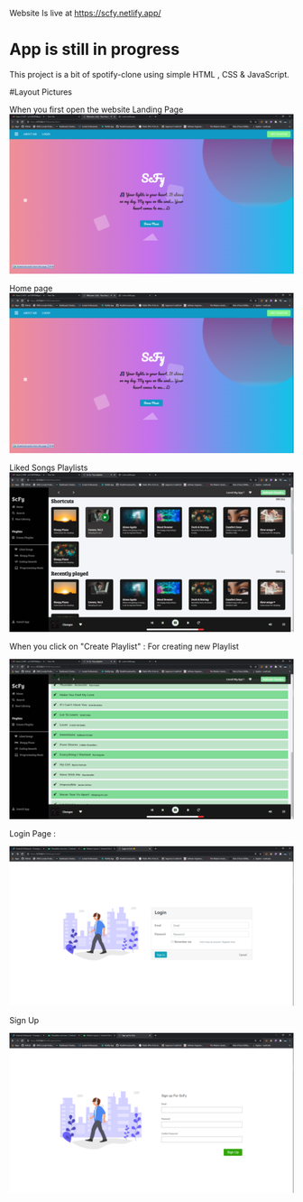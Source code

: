 Website Is live at  https://scfy.netlify.app/
# App is still in progress
This project is a bit of spotify-clone using simple HTML , CSS & JavaScript.

#Layout Pictures

When you first open the website 
Landing Page
![Image 1](https://github.com/Subhash703/scfy-HTML-CSS-Javascript/blob/master/sources/img1.png)

Home page
![Image 2](https://github.com/Subhash703/scfy-HTML-CSS-Javascript/blob/master/sources/img2.png)

Liked Songs Playlists
![Image 3](https://github.com/Subhash703/scfy-HTML-CSS-Javascript/blob/master/sources/img3.png)

When you click on "Create Playlist" : For creating new Playlist

![Image 4](https://github.com/Subhash703/scfy-HTML-CSS-Javascript/blob/master/sources/img4.png)

Login Page :

![Image 5](https://github.com/Subhash703/scfy-HTML-CSS-Javascript/blob/master/sources/img6.png)

Sign Up 

![Image 6](https://github.com/Subhash703/scfy-HTML-CSS-Javascript/blob/master/sources/img5.png)
